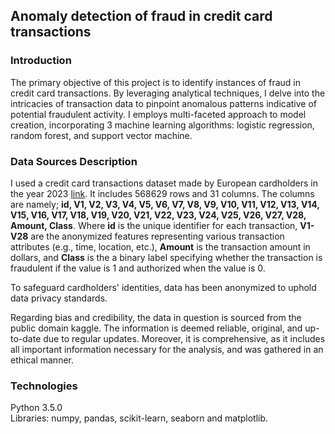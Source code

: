 ## Anomaly detection of fraud in credit card transactions 

### Introduction
The primary objective of this project is to identify instances of fraud in credit card transactions. By leveraging analytical techniques, I delve into the intricacies of transaction data to pinpoint anomalous patterns indicative of potential fraudulent activity. I employs multi-faceted approach to model creation, incorporating 3 machine learning algorithms: logistic regression, random forest, and support vector machine.

### Data Sources Description
I used a credit card transactions dataset made by European cardholders in the year 2023 [link](https://www.kaggle.com/datasets/nelgiriyewithana/credit-card-fraud-detection-dataset-2023). It includes 568629 rows and 31 columns. The columns are namely; **id, V1, V2, V3, V4, V5, V6, V7, V8, V9, V10, V11, V12, V13, V14, V15, V16, V17, V18, V19, V20, V21, V22, V23, V24, V25, V26, V27, V28, Amount, Class**. Where **id** is the unique identifier for each transaction, **V1-V28** are the anonymized features representing various transaction attributes (e.g., time, location, etc.), **Amount** is the transaction amount in dollars, and **Class** is the a binary label specifying whether the transaction is fraudulent if the value is 1 and authorized when the value is 0. <br>

To safeguard cardholders' identities, data has been anonymized to uphold data privacy standards. <br>

Regarding bias and credibility, the data in question is sourced from the public domain kaggle. The information is deemed reliable, original, and up-to-date due to regular updates. Moreover, it is comprehensive, as it includes all important information necessary for the analysis, and was gathered in an ethical manner.

### Technologies
Python 3.5.0 <br>
Libraries: numpy, pandas, scikit-learn, seaborn and matplotlib.
